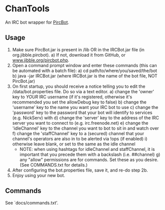 ChanTools
=========

An IRC bot wrapper for [PircBot](http://www.jibble.org/pircbot.php).

Usage
-----

1. Make sure PircBot.jar is present in /lib OR in the IRCBot.jar file (in org.jibble.pircbot).
 	a) If not, download it from GitHub, or www.jibble.org/pircbot.php.
2. Open a command prompt window and enter these commands (this can be automated with a batch file):
 	a) cd path/to/where/you/saved/the/bot
 	b) java -jar IRCBot.jar (where IRCBot.jar is the name of the bot file, NOT PircBot.jar)
3. On first startup, you should receive a notice telling you to edit the /data/bot.properties file. Do so via a text editor.
 	a) change the 'owner' key to *YOUR* IRC username (if it's registered, otherwise it's recommended you set the allowDebug key to false)
 	b) change the 'username' key to the name you want your IRC bot to use
 	c) change the 'password' key to the password that your bot will identify to services (e.g. NickServ) with
 	d) change the 'server' key to the address of the IRC server you want to connect to (e.g. irc.freenode.net)
 	e) change the 'idleChannel' key to the channel you want to bot to sit in and watch over
 	f) change the 'staffChannel' key to a (secured) channel that your channel's operators are also in to be alerted via !ops (if enabled)
 		i) otherwise leave blank, or set to the same as the idle channel
	* NOTE: when using hashtags for idleChannel and staffChannel, it is important that you precede them with a backslash (i.e. \#\#channel)
	g) any "allow<X>" permissions are for commands. Set these as you desire. (See COMMANDS.txt for details.)
4. After configuring the bot.properties file, save it, and re-do step 2b.
5. Enjoy using your new bot.

Commands
--------

See `docs/commands.txt'.
